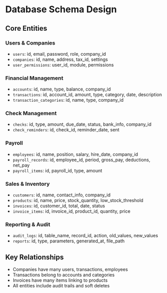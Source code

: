 # Database Schema Design

## Core Entities

### Users & Companies
- `users`: id, email, password, role, company_id
- `companies`: id, name, address, tax_id, settings
- `user_permissions`: user_id, module, permissions

### Financial Management
- `accounts`: id, name, type, balance, company_id
- `transactions`: id, account_id, amount, type, category, date, description
- `transaction_categories`: id, name, type, company_id

### Check Management
- `checks`: id, type, amount, due_date, status, bank_info, company_id
- `check_reminders`: id, check_id, reminder_date, sent

### Payroll
- `employees`: id, name, position, salary, hire_date, company_id
- `payroll_records`: id, employee_id, period, gross_pay, deductions, net_pay
- `payroll_items`: id, payroll_id, type, amount

### Sales & Inventory
- `customers`: id, name, contact_info, company_id
- `products`: id, name, price, stock_quantity, low_stock_threshold
- `invoices`: id, customer_id, total, date, status
- `invoice_items`: id, invoice_id, product_id, quantity, price

### Reporting & Audit
- `audit_logs`: id, table_name, record_id, action, old_values, new_values
- `reports`: id, type, parameters, generated_at, file_path

## Key Relationships
- Companies have many users, transactions, employees
- Transactions belong to accounts and categories
- Invoices have many items linking to products
- All entities include audit trails and soft deletes
